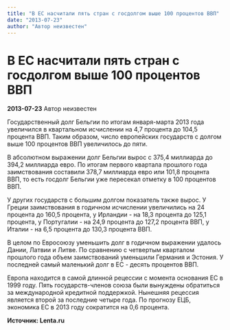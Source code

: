 ```yaml
---
title: "В ЕС насчитали пять стран с госдолгом выше 100 процентов ВВП"
date: "2013-07-23"
author: "Автор неизвестен"
---
```


# В ЕС насчитали пять стран с госдолгом выше 100 процентов ВВП

**2013-07-23** Автор неизвестен

Государственный долг Бельгии по итогам января-марта 2013 года увеличился в квартальном исчислении на 4,7 процента до 104,5 процента ВВП. Таким образом, число европейских государств с долгом выше 100 процентов ВВП увеличилось до пяти.

В абсолютном выражении долг Бельгии вырос с 375,4 миллиарда до 394,2 миллиарда евро. По итогам первого квартала прошлого года заимствования составили 378,7 миллиарда евро или 101,8 процента ВВП, то есть госдолг Бельгии уже пересекал отметку в 100 процентов ВВП.

У других государств с большим долгом показатель также вырос. У Греции заимствования в годичном исчислении увеличились на 24 процента до 160,5 процента, у Ирландии - на 18,3 процента до 125,1 процента, у Португалии - на 24,9 процента до 127,2 процента ВВП, у Италии - на 6,5 процента до 130,3 процента ВВП.

В целом по Евросоюзу уменьшить долг в годичном выражении удалось Дании, Латвии и Литве. По сравнению с четвертым кварталом прошлого года объем заимствований уменьшили Германия и Эстония. У последней самый маленький долг в ЕС - десять процентов ВВП.

Европа находится в самой длинной рецессии с момента основания ЕС в 1999 году. Пять государств-членов союза были вынуждены обратиться за международной кредитной поддержкой. Нынешняя рецессия является второй за последние четыре года. По прогнозу ЕЦБ, экономика ЕС в 2013 году сократится на 0,6 процента.

**Источник: Lenta.ru**